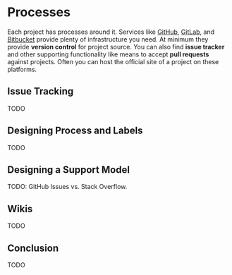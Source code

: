 # Processes

Each project has processes around it. Services like [GitHub](https://github.com/), [GitLab](https://gitlab.com/), and [Bitbucket](https://bitbucket.org/) provide plenty of infrastructure you need. At minimum they provide **version control** for project source. You can also find **issue tracker** and other supporting functionality like means to accept **pull requests** against projects. Often you can host the official site of a project on these platforms.

## Issue Tracking

TODO

## Designing Process and Labels

TODO

## Designing a Support Model

TODO: GitHub Issues vs. Stack Overflow.

## Wikis

TODO

## Conclusion

TODO
